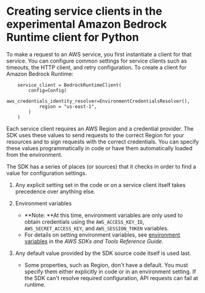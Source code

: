 # Creating service clients in the experimental Amazon Bedrock Runtime client for Python<a name="service-clients"></a>

To make a request to an AWS service, you first instantiate a client for that service. You can configure common settings for service clients such as timeouts, the HTTP client, and retry configuration. To create a client for Amazon Bedrock Runtime:

```
    service_client = BedrockRuntimeClient(
        config=Config(
            aws_credentials_identity_resolver=EnvironmentCredentialsResolver(),
            region = "us-east-1",
        )
    )
```

Each service client requires an AWS Region and a credential provider. The SDK uses these values to send requests to the correct Region for your resources and to sign requests with the correct credentials. You can specify these values programmatically in code or have them automatically loaded from the environment.

The SDK has a series of places (or sources) that it checks in order to find a value for configuration settings.

1. Any explicit setting set in the code or on a service client itself takes precedence over anything else.

1. Environment variables
   + **Note: **At this time, environment variables are only used to obtain credentials using the `AWS_ACCESS_KEY_ID`, `AWS_SECRET_ACCESS_KEY`, and `AWS_SESSION_TOKEN` variables.
   + For details on setting environment variables, see [environment variables](https://docs.aws.amazon.com/sdkref/latest/guide/environment-variables.html) in the *AWS SDKs and Tools Reference Guide*.

1. Any default value provided by the SDK source code itself is used last.
   + Some properties, such as Region, don't have a default. You must specify them either explicitly in code or in an environment setting. If the SDK can't resolve required configuration, API requests can fail at runtime.
